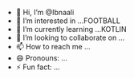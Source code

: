 - 👋 Hi, I’m @Ibnaali
- 👀 I’m interested in ...FOOTBALL
- 🌱 I’m currently learning ...KOTLIN
- 💞️ I’m looking to collaborate on ...
- 📫 How to reach me ...
- 😄 Pronouns: ...
- ⚡ Fun fact: ...

<!---
Ibnaali/Ibnaali is a ✨ special ✨ repository because its `README.md` (this file) appears on your GitHub profile.
You can click the Preview link to take a look at your changes.
--->
